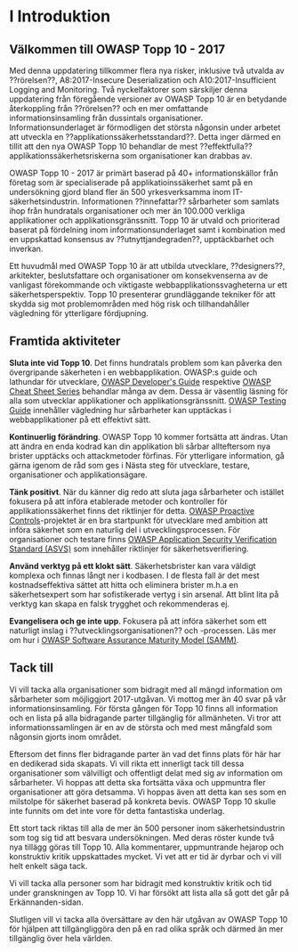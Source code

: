 # I Introduktion

## Välkommen till OWASP Topp 10 - 2017

Med denna uppdatering tillkommer flera nya risker, inklusive två utvalda av ??rörelsen??, A8:2017-Insecure Deserialization och A10:2017-Insufficient Logging and Monitoring. Två nyckelfaktorer som särskiljer denna uppdatering från föregående versioner av OWASP Topp 10 är en betydande återkoppling från ??rörelsen?? och en mer omfattande informationsinsamling från dussintals organisationer. Informationsunderlaget är förmodligen det största någonsin under arbetet att utveckla en ??applikationssäkerhetsstandard??. Detta inger därmed en tillit att den nya OWASP Topp 10 behandlar de mest ??effektfulla?? applikationssäkerhetsriskerna som organisationer kan drabbas av.

OWASP Topp 10 - 2017 är primärt baserad på 40+ informationskällor från företag som är specialiserade på applikatioinssäkerhet samt på en undersökning gjord bland fler än 500 yrkesverksamma inom IT-säkerhetsindustrin. Informationen ??innefattar?? sårbarheter som samlats ihop från hundratals organisationer och mer än 100.000 verkliga applikationer och applikationsgränssnitt. Topp 10 är utvald och prioriterad baserat på fördelning inom informationsunderlaget samt i kombination med en uppskattad konsensus av ??utnyttjandegraden??, upptäckbarhet och inverkan.

Ett huvudmål med OWASP Topp 10 är att utbilda utvecklare, ??designers??, arkitekter, beslutsfattare och organisationer om konsekvenserna av de vanligast förekommande och viktigaste webbapplikationssvagheterna ur ett säkerhetsperspektiv. Topp 10 presenterar grundläggande tekniker för att skydda sig mot problemområden med hög risk och tillhandahåller vägledning för ytterligare fördjupning.

## Framtida aktiviteter

**Sluta inte vid Topp 10**. Det finns hundratals problem som kan påverka den övergripande säkerheten i en webbapplikation. OWASP:s guide och lathundar för utvecklare, [OWASP Developer's Guide](https://www.owasp.org/index.php/OWASP_Guide_Project) respektive [OWASP Cheat Sheet Series](https://www.owasp.org/index.php/Category:Cheatsheets) behandlar många av dem. Dessa är väsentlig läsning för alla som utvecklar applikationer och applikationsgränssnitt. [OWASP Testing Guide](https://www.owasp.org/index.php/OWASP_Testing_Project) innehåller vägledning hur sårbarheter kan upptäckas i webbapplikationer på ett effektivt sätt.

**Kontinuerlig förändring**. OWASP Topp 10 kommer fortsätta att ändras. Utan att ändra en enda kodrad kan din applikation bli sårbar allteftersom nya brister upptäcks och attackmetoder förfinas. För ytterligare information, gå gärna igenom de råd som ges i Nästa steg för utvecklare, testare, organisationer och applikationsägare.

**Tänk positivt**. När du känner dig redo att sluta jaga sårbarheter och istället fokusera på att införa etablerade metoder och kontroller för applikationssäkerhet finns det riktlinjer för detta. [OWASP Proactive Controls](https://www.owasp.org/index.php/OWASP_Proactive_Controls)-projektet är en bra startpunkt för utvecklare med ambition att införa säkerhet som en naturlig del i utvecklingsprocessen. För organisationer och testare finns [OWASP Application Security Verification Standard (ASVS)](https://www.owasp.org/index.php/ASVS) som innehåller riktlinjer för säkerhetsverifiering.

**Använd verktyg på ett klokt sätt**. Säkerhetsbrister kan vara väldigt komplexa och finnas långt ner i kodbasen. I de flesta fall är det mest kostnadseffektiva sättet att hitta och eliminera brister m.h.a en säkerhetsexpert som har sofistikerade vertyg i sin arsenal. Att blint lita på verktyg kan skapa en falsk trygghet och rekommenderas ej.

**Evangelisera och ge inte upp**. Fokusera på att införa säkerhet som ett naturligt inslag i ??utvecklingsorganisationen?? och -processen. Läs mer om hur i [OWASP Software Assurance Maturity Model (SAMM)](https://www.owasp.org/index.php/OWASP_SAMM_Project).

## Tack till

Vi vill tacka alla organisationer som bidragit med all mängd information om sårbarheter som möjliggjort 2017-utgåvan. Vi mottog mer än 40 svar på vår informationsinsamling. För första gången för Topp 10 finns all information och en lista på alla bidragande parter tillgänglig för allmänheten. Vi tror att informationssamlingen är en av de största och med mest mångfald som någonsin gjorts inom området.

Eftersom det finns fler bidragande parter än vad det finns plats för här har en dedikerad sida skapats. Vi vill rikta ett innerligt tack till dessa organisationer som välvilligt och offentligt delat med sig av information om sårbarheter. Vi hoppas att detta ska fortsätta växa och uppmuntra fler organisationer att göra detsamma. Vi hoppas även att detta kan ses som en milstolpe för säkerhet baserad på konkreta bevis. OWASP Topp 10 skulle inte funnits om det inte vore för detta fantastiska underlag.

Ett stort tack riktas till alla de mer än 500 personer inom säkerhetsindustrin som tog sig tid att besvara undersökningen. Med deras röster kunde två nya tillägg göras till Topp 10. Alla kommentarer, uppmuntrande hejarop och konstruktiv kritik uppskattades mycket. Vi vet att er tid är dyrbar och vi vill helt enkelt säga tack.

Vi vill tacka alla personer som har bidragit med konstruktiv kritik och tid under granskningen av Topp 10. Vi har försökt att lista alla så gott det går på Erkännanden-sidan.

Slutligen vill vi tacka alla översättare av den här utgåvan av OWASP Topp 10 för hjälpen att tillgängliggöra den på en rad olika språk och därmed än mer tillgänglig över hela världen.
